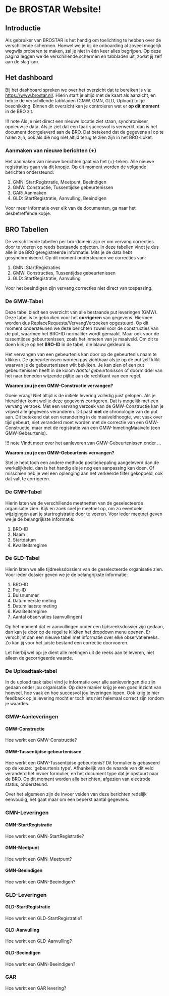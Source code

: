 # De BROSTAR Website!

## Introductie

Als gebruiker van BROSTAR is het handig om toelichting te hebben over de verschillende schermen. Hoewel we je bij de onboarding al zoveel mogelijk wegwijs proberen te maken, zal je niet in één keer alles begrijpen. Op deze pagina leggen we de verschillende schermen en tabbladen uit, zodat jij zelf aan de slag kan.

## Het dashboard

Bij het dashboard spreken we over het overzicht dat te bereiken is via: https://www.brostar.nl/. Hierin start je altijd met de kaart als aanzicht, en heb je de verschillende tabbladen (GMW, GMN, GLD, Upload) tot je beschikking. Binnen dit overzicht kan je controleren wat er **op dit moment** in de BRO zit.

!!! note
Als je niet direct een nieuwe locatie ziet staan, synchroniseer opnieuw je data. Als je ziet dat een taak succesvol is verwerkt, dan is het document doorgeleverd aan de BRO. Dat betekend dat de gegevens al op te halen zijn, ook als die nog niet altijd terug te zien zijn in het BRO-Loket.

### Aanmaken van nieuwe berichten (+)

Het aanmaken van nieuwe berichten gaat via het (+)-teken. Alle nieuwe registraties gaan via dit knopje. Op dit moment worden de volgende berichten ondersteund:

1. GMN: StartRegistratie, Meetpunt, Beeindigen
2. GMW: Constructie, Tussentijdse gebeurtenissen
3. GAR: Aanmaken
4. GLD: StartRegistratie, Aanvulling, Beeindigen

Voor meer informatie over elk van de documenten, ga naar het desbetreffende kopje.

## BRO Tabellen

De verschillende tabellen per bro-domein zijn er om vervang correcties door te voeren op reeds bestaande objecten. In deze tabellen vindt je dus alle in de BRO geregistreerde informatie. Mits je de data hebt gesynchroniseerd. Op dit moment ondersteunen we correcties van:

1. GMN: StartRegistraties
2. GMW: Constructies, Tussentijdse gebeurtenissen
3. GLD: StartRegistratie, Aanvulling

Voor het beeindigen zijn vervang correcties niet direct van toepassing.

### De GMW-Tabel

Deze tabel biedt een overzicht van alle bestaande put leveringen (GMW). Deze tabel is te gebruiken voor het **corrigeren** van gegevens. Hiermee worden dus ReplaceRequests/VervangVerzoeken opgestuurd. Op dit moment ondersteunen we deze berichten zowel voor de constructies van de put, waarmee het BRO-ID normaliter wordt gemaakt. Maar ook voor de tussentijdse gebeurtenissen, zoals het inmeten van je maaiveld. Om dit te doen klik je op het **BRO-ID** in de tabel, die blauw gekleurd is.

Het vervangen van een gebeurtenis kan door op de gebeurtenis naam te klikken. De gebeurtenissen worden pas zichtbaar als je op de put zelf klikt waarvan je de gebeurtenissen wilt bekijken. Je kan zien of een put gebeurtenissen heeft in de kolom _Aantal gebeurtenissen_ of doormiddel van het naar beneden wijzende pijltje aan de rechtkant van een regel.

**Waarom zou je een GMW-Constructie vervangen?**

Goeie vraag! Niet altijd is de initiële levering volledig juist gelopen. Als je hierachter komt wel je deze gegevens corrigeren. Dat is mogelijk met een vervang verzoek. Met een vervang verzoek van de GMW-Constructie kan je vrijwel alle gegevens veranderen. Dit past **niet** de chronologie van de put aan. Dit betekend dat een verandering in de maaiveldhoogte, wat vaak over tijd gebeurt, niet veranderd moet worden met de correctie van een GMW-Constructie, maar met de registratie van een GMW-InmetingMaaiveld (een GMW-Gebeurtenis).

!!! note
Vindt meer over het aanleveren van GMW-Gebeurtenissen onder ...

**Waarom zou je een GMW-Gebeurtenis vervangen?**

Stel je hebt toch een andere methode positiebepaling aangeleverd dan de werkelijkheid, dan is het handig als je nog een aanpassing kan doen. Of misschien heb je wel een oplenging aan het verkeerde filter gekoppeld, ook dat valt te corrigeren.

### De GMN-Tabel

Hierin laten we de verschillende meetnetten van de geselecteerde organisatie zien. Kijk en zoek snel je meetnet op, om zo eventuele wijzigingen aan je startregistratie door te voeren. Voor ieder meetnet geven we je de belangrijkste informatie:

1. BRO-ID
2. Naam
3. Startdatum
4. Kwaliteitsregime

### De GLD-Tabel

Hierin laten we alle tijdreeksdossiers van de geselecteerde organisatie zien. Voor ieder dossier geven we je de belangrijkste informatie:

1. BRO-ID
2. Put-ID
3. Buisnummer
4. Datum eerste meting
5. Datum laatste meting
6. Kwaliteitsregime
7. Aantal observaties (aanvullingen)

Op het moment dat er aanvullingen onder een tijdsreeksdossier zijn gedaan, dan kan je door op de regel te klikken het dropdown menu openen. Er verschijnt dan een nieuwe tabel met informatie over elke observatiereeks. Zo kan jij voor het juiste bestand een correctie doorvoeren.

Let hierbij wel op: je dient alle metingen uit de reeks aan te leveren, niet alleen de gecorrigeerde waarde.

### De Uploadtaak-tabel

In de upload taak tabel vind je informatie over alle aanleveringen die zijn gedaan onder jou organisatie. Op deze manier krijg je een goed inzicht van hoeveel, hoe vaak en hoe succesvol jou leveringen lopen. Ook krijg je hier feedback op je levering mocht er toch iets niet helemaal correct zijn rondom je waardes.

### GMW-Aanleveringen

#### GMW-Constructie

Hoe werkt een GMW-Constructie?

#### GMW-Tussentijdse gebeurtenissen

Hoe werkt een GMW-Tussentijdse gebeurtenis? Dit formulier is gebaseerd op de keuze: 'gebeurtenis type'. Afhankelijk van de waarde van dit veld veranderd het invoer formulier, en het document type dat je opstuurt naar de BRO. Op dit moment worden alle berichten, afgezien van electrode status, ondersteund.

Over het algemeen zijn de invoer velden van deze berichten redelijk eenvoudig, het gaat maar om een beperkt aantal gegevens.

### GMN-Leveringen

#### GMN-StartRegistratie

Hoe werkt een GMN-StartRegistratie?

#### GMN-Meetpunt

Hoe werkt een GMN-Meetpunt?

#### GMN-Beeindigen

Hoe werkt een GMN-Beeindigen?

### GLD-Leveringen

#### GLD-StartRegistratie

Hoe werkt een GLD-StartRegistratie?

#### GLD-Aanvulling

Hoe werkt een GLD-Aanvulling?

#### GLD-Beeindigen

Hoe werkt een GMN-Beeindigen?

### GAR

Hoe werkt een GAR levering?

